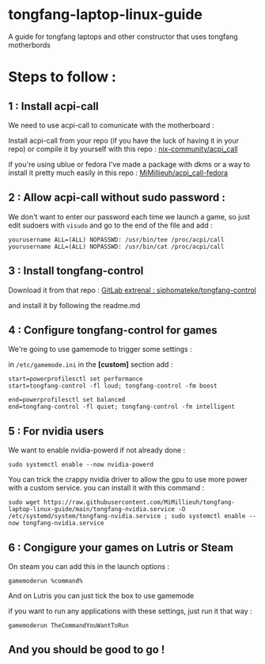 # tongfang-laptop-linux-guide
A guide for tongfang laptops and other constructor that uses tongfang motherbords

# Steps to follow :

## 1 : Install acpi-call

We need to use acpi-call to comunicate with the motherboard : 

Install acpi-call from your repo (if you have the luck of having it in your repo) or compile it by yourself with this repo : [nix-community/acpi_call](https://github.com/nix-community/acpi_call)

if you're using ublue or fedora I've made a package with dkms or a way to install it pretty much easily in this repo : [MiMillieuh/acpi_call-fedora](https://github.com/MiMillieuh/acpi_call-fedora)

## 2 : Allow acpi-call without sudo password :

We don't want to enter our password each time we launch a game, so just edit sudoers with `visudo` and go to the end of the file and add : 

```
yourusername ALL=(ALL) NOPASSWD: /usr/bin/tee /proc/acpi/call
yourusername ALL=(ALL) NOPASSWD: /usr/bin/cat /proc/acpi/call
```

## 3 : Install tongfang-control

Download it from that repo : [GitLab extrenal : siphomateke/tongfang-control](https://gitlab.com/siphomateke/tongfang-control)

and install it by following the readme.md


## 4 : Configure tongfang-control for games

We're going to use gamemode to trigger some settings :

in `/etc/gamemode.ini` in the **[custom]** section add :

```
start=powerprofilesctl set performance
start=tongfang-control -fl loud; tongfang-control -fm boost

end=powerprofilesctl set balanced
end=tongfang-control -fl quiet; tongfang-control -fm intelligent
```

## 5 : For nvidia users

We want to enable nvidia-powerd if not already done : 

```
sudo systemctl enable --now nvidia-powerd
```

You can trick the crappy nvidia driver to allow the gpu to use more power with a custom service. you can install it with this command : 

```
sudo wget https://raw.githubusercontent.com/MiMillieuh/tongfang-laptop-linux-guide/main/tongfang-nvidia.service -O /etc/systemd/system/tongfang-nvidia.service ; sudo systemctl enable --now tongfang-nvidia.service
```

## 6 : Congigure your games on Lutris or Steam

On steam you can add this in the launch options :

```
gamemoderun %command%
```

And on Lutris you can just tick the box to use gamemode

if you want to run any applications with these settings, just run it that way :

```
gamemoderun TheCommandYouWantToRun
```

## And you should be good to go !
